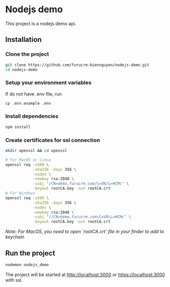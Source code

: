 # Nodejs demo

This project is a nodejs demo api.

## Installation

### Clone the project
```bash
git clone https://github.com/furucrm-biennguyen/nodejs-demo.git
cd nodejs-demo
```
### Setup your environment variables
If do not have .env file, run

```bash
cp .env.example .env
```

### Install dependencies
```bash
npm install
```

### Create certificates for ssl connection
```bash
mkdir openssl && cd openssl

# For MacOS or Linux
openssl req -x509 \
            -sha256 -days 356 \
            -nodes \
            -newkey rsa:2048 \
            -subj "/CN=demo.furucrm.com/C=VN/L=HCMc" \
            -keyout rootCA.key -out rootCA.crt
# For Windows
openssl req -x509 \
            -sha256 -days 356 \
            -nodes \
            -newkey rsa:2048 \
            -subj "//CN=demo.furucrm.com\C=VN\L=HCMc" \
            -keyout rootCA.key -out rootCA.crt
```
<i>
Note: For MacOS, you need to open `rootCA.crt` file in your finder to add to keychain
</i>


## Run the project
```bash
nodemon nodejs_demo
``` 

The project will be started at <a target="_blank" href="http://localhost:3000">http://localhost:3000</a> or  <a target="_blank" href="https://localhost:3000">https://localhost:3000</a> with ssl.